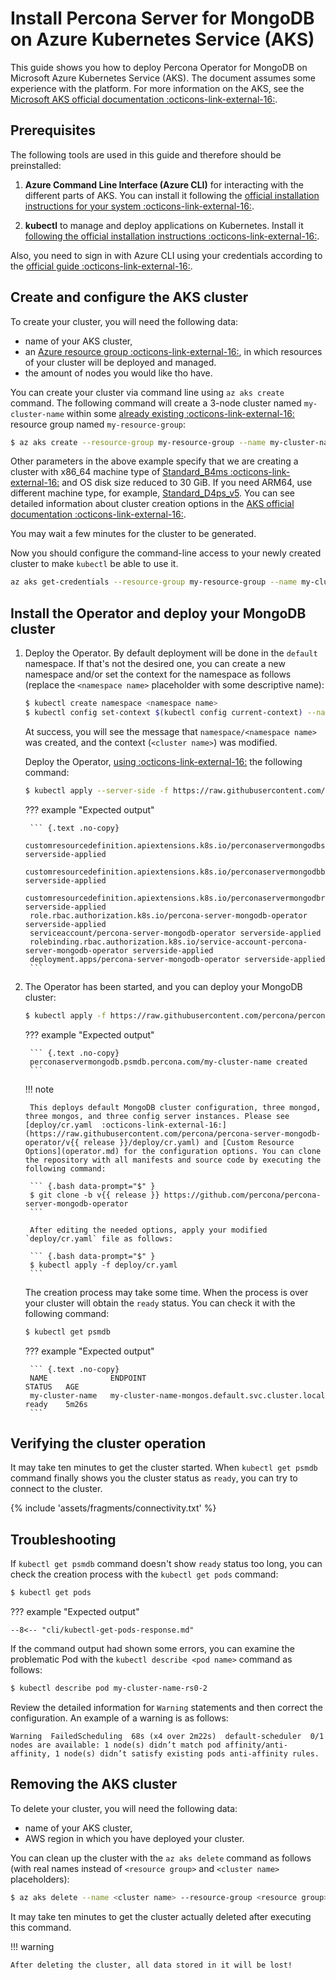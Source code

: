 # Install Percona Server for MongoDB on Azure Kubernetes Service (AKS)

This guide shows you how to deploy Percona Operator for MongoDB on Microsoft
Azure Kubernetes Service (AKS). The document assumes some experience with the
platform. For more information on the AKS, see the [Microsoft AKS official documentation  :octicons-link-external-16:](https://azure.microsoft.com/en-us/services/kubernetes-service/).

## Prerequisites

The following tools are used in this guide and therefore should be preinstalled:

1. **Azure Command Line Interface (Azure CLI)** for interacting with the different
    parts of AKS. You can install it following the [official installation instructions for your system  :octicons-link-external-16:](https://docs.microsoft.com/en-us/cli/azure/install-azure-cli).

2. **kubectl**  to manage and deploy applications on Kubernetes. Install
    it [following the official installation instructions  :octicons-link-external-16:](https://kubernetes.io/docs/tasks/tools/install-kubectl/).

Also, you need to sign in with Azure CLI using your credentials according to the
[official guide  :octicons-link-external-16:](https://docs.microsoft.com/en-us/cli/azure/authenticate-azure-cli).

## Create and configure the AKS cluster

To create your cluster, you will need the following data:

* name of your AKS cluster,
* an [Azure resource group  :octicons-link-external-16:](https://docs.microsoft.com/en-us/azure/azure-resource-manager/management/overview), in which resources of your cluster will be deployed and managed.
* the amount of nodes you would like tho have.

You can create your cluster via command line using `az aks create` command.
The following command will create a 3-node cluster named `my-cluster-name` within some [already existing  :octicons-link-external-16:](https://docs.microsoft.com/en-us/azure/aks/learn/quick-kubernetes-deploy-cli#create-a-resource-group) resource group named `my-resource-group`:

``` {.bash data-prompt="$" }
$ az aks create --resource-group my-resource-group --name my-cluster-name --enable-managed-identity --node-count 3 --node-vm-size Standard_B4ms --node-osdisk-size 30 --network-plugin kubenet  --generate-ssh-keys --outbound-type loadbalancer
```

Other parameters in the above example specify that we are creating a cluster with x86_64 machine type of [Standard_B4ms  :octicons-link-external-16:](https://azureprice.net/vm/Standard_B4ms) and OS disk size reduced to 30 GiB. If you need ARM64, use different machine type, for example,  [Standard_D4ps_v5](https://learn.microsoft.com/en-us/azure/virtual-machines/sizes/general-purpose/dpsv5-series?tabs=sizebasic). You can see detailed information about
cluster creation options in the [AKS official documentation  :octicons-link-external-16:](https://docs.microsoft.com/en-us/cli/azure/aks?view=azure-cli-latest).

You may wait a few minutes for the cluster to be generated.

Now you should configure the command-line access to your newly created cluster
to make `kubectl` be able to use it.

``` {.bash data-prompt="$" } 
az aks get-credentials --resource-group my-resource-group --name my-cluster-name
```

## Install the Operator and deploy your MongoDB cluster

1. Deploy the Operator. By default deployment will be done in the `default`
    namespace. If that's not the desired one, you can create a new namespace
    and/or set the context for the namespace as follows (replace the `<namespace name>` placeholder with some descriptive name):

    ``` {.bash data-prompt="$" }
    $ kubectl create namespace <namespace name>
    $ kubectl config set-context $(kubectl config current-context) --namespace=<namespace name>
    ```

    At success, you will see the message that `namespace/<namespace name>` was created, and the context (`<cluster name>`) was modified.

    Deploy the Operator, [using :octicons-link-external-16:](https://kubernetes.io/docs/reference/using-api/server-side-apply/) the following command:

    ``` {.bash data-prompt="$" }
    $ kubectl apply --server-side -f https://raw.githubusercontent.com/percona/percona-server-mongodb-operator/v{{ release }}/deploy/bundle.yaml
    ```

    ??? example "Expected output"

        ``` {.text .no-copy}
        customresourcedefinition.apiextensions.k8s.io/perconaservermongodbs.psmdb.percona.com serverside-applied
        customresourcedefinition.apiextensions.k8s.io/perconaservermongodbbackups.psmdb.percona.com serverside-applied
        customresourcedefinition.apiextensions.k8s.io/perconaservermongodbrestores.psmdb.percona.com serverside-applied
        role.rbac.authorization.k8s.io/percona-server-mongodb-operator serverside-applied
        serviceaccount/percona-server-mongodb-operator serverside-applied    
        rolebinding.rbac.authorization.k8s.io/service-account-percona-server-mongodb-operator serverside-applied
        deployment.apps/percona-server-mongodb-operator serverside-applied
        ```

2. The Operator has been started, and you can deploy your MongoDB cluster:

    ``` {.bash data-prompt="$" }
    $ kubectl apply -f https://raw.githubusercontent.com/percona/percona-server-mongodb-operator/v{{ release }}/deploy/cr.yaml
    ```

    ??? example "Expected output"

        ``` {.text .no-copy}
        perconaservermongodb.psmdb.percona.com/my-cluster-name created
        ```

    !!! note

        This deploys default MongoDB cluster configuration, three mongod, three mongos, and three config server instances. Please see [deploy/cr.yaml  :octicons-link-external-16:](https://raw.githubusercontent.com/percona/percona-server-mongodb-operator/v{{ release }}/deploy/cr.yaml) and [Custom Resource Options](operator.md) for the configuration options. You can clone the repository with all manifests and source code by executing the following command:

        ``` {.bash data-prompt="$" }
        $ git clone -b v{{ release }} https://github.com/percona/percona-server-mongodb-operator
        ```

        After editing the needed options, apply your modified `deploy/cr.yaml` file as follows:

        ``` {.bash data-prompt="$" }
        $ kubectl apply -f deploy/cr.yaml
        ```

    The creation process may take some time. When the process is over your
    cluster will obtain the `ready` status. You can check it with the following
    command:

    ``` {.bash data-prompt="$" }
    $ kubectl get psmdb
    ```

    ??? example "Expected output"

        ``` {.text .no-copy}
        NAME              ENDPOINT                                           STATUS   AGE
        my-cluster-name   my-cluster-name-mongos.default.svc.cluster.local   ready    5m26s
        ```

## Verifying the cluster operation

It may take ten minutes to get the cluster started. When `kubectl get psmdb`
command finally shows you the cluster status as `ready`, you can try to connect
to the cluster.

{% include 'assets/fragments/connectivity.txt' %}

## Troubleshooting

If `kubectl get psmdb` command doesn't show `ready` status too long, you can 
check the creation process with the `kubectl get pods` command:

``` {.bash data-prompt="$" }
$ kubectl get pods
```

??? example "Expected output"

    --8<-- "cli/kubectl-get-pods-response.md"

If the command output had shown some errors, you can examine the problematic
Pod with the `kubectl describe <pod name>` command as follows:

``` {.bash data-prompt="$" }
$ kubectl describe pod my-cluster-name-rs0-2
```

Review the detailed information for `Warning` statements and then correct the
configuration. An example of a warning is as follows:

`Warning  FailedScheduling  68s (x4 over 2m22s)  default-scheduler  0/1 nodes are available: 1 node(s) didn’t match pod affinity/anti-affinity, 1 node(s) didn’t satisfy existing pods anti-affinity rules.`

## Removing the AKS cluster

To delete your cluster, you will need the following data:

* name of your AKS cluster,
* AWS region in which you have deployed your cluster.

You can clean up the cluster with the `az aks delete` command as follows (with
real names instead of `<resource group>` and `<cluster name>` placeholders):

``` {.bash data-prompt="$" }
$ az aks delete --name <cluster name> --resource-group <resource group> --yes --no-wait
```

It may take ten minutes to get the cluster actually deleted after executing this command.

!!! warning

    After deleting the cluster, all data stored in it will be lost!

